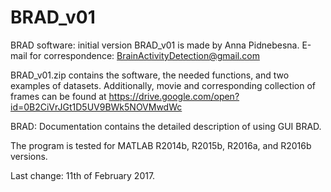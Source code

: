 # BRAD_v01
BRAD software: initial version BRAD_v01 is made by Anna Pidnebesna.
E-mail for correspondence: BrainActivityDetection@gmail.com

BRAD_v01.zip contains the software, the needed functions, and two examples of datasets. Additionally, movie and corresponding collection of frames can be found at https://drive.google.com/open?id=0B2CiVrJGt1D5UV9BWk5NOVMwdWc

BRAD: Documentation contains the detailed description of using GUI BRAD.

The program is tested for MATLAB R2014b, R2015b, R2016a, and R2016b versions.

Last change: 11th of February 2017.
